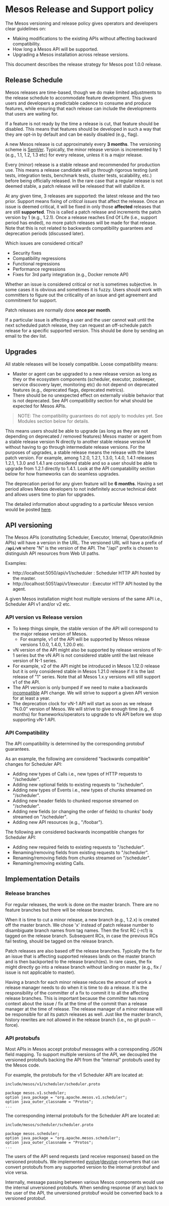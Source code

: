 # Mesos Release and Support policy

The Mesos versioning and release policy gives operators and developers clear guidelines on:

* Making modifications to the existing APIs without affecting backward compatibility.
* How long a Mesos API will be supported.
* Upgrading a Mesos installation across release versions.

This document describes the release strategy for Mesos post 1.0.0 release.


## Release Schedule

Mesos releases are time-based, though we do make limited adjustments to the release schedule to accommodate feature development. This gives users and developers a predictable cadence to consume and produce features, while ensuring that each release can include the developments that users are waiting for.

If a feature is not ready by the time a release is cut, that feature should be disabled. This means that features should be developed in such a way that they are opt-in by default and can be easily disabled (e.g., flag).

A new Mesos release is cut approximately every **3 months**. The versioning scheme is [SemVer](http://semver.org). Typically, the minor release version is incremented by 1 (e.g., 1.1, 1.2, 1.3 etc) for every release, unless it is a major release.

Every (minor) release is a stable release and recommended for production use. This means a release candidate will go through rigorous testing (unit tests, integration tests, benchmark tests, cluster tests, scalability, etc.) before being officially released. In the rare case that a regular release is not deemed stable, a patch release will be released that will stabilize it.

At any given time, 3 releases are supported: the latest release and the two prior. Support means fixing of *critical issues* that affect the release. Once an issue is deemed critical, it will be fixed in only those **affected** releases that are still **supported**. This is called a patch release and increments the patch version by 1 (e.g., 1.2.1). Once a release reaches End Of Life (i.e., support period has ended), no more patch releases will be made for that release. Note that this is not related to backwards compatibility guarantees and deprecation periods (discussed later).

Which issues are considered critical?

* Security fixes
* Compatibility regressions
* Functional regressions
* Performance regressions
* Fixes for 3rd party integration (e.g., Docker remote API)

Whether an issue is considered critical or not is sometimes subjective. In some cases it is obvious and sometimes it is fuzzy. Users should work with committers to figure out the criticality of an issue and get agreement and commitment for support.

Patch releases are normally done **once per month**.

If a particular issue is affecting a user and the user cannot wait until the next scheduled patch release, they can request an off-schedule patch release for a specific supported version. This should be done by sending an email to the dev list.

## Upgrades

All stable releases will be loosely compatible. Loose compatibility means:

* Master or agent can be upgraded to a new release version as long as they or the ecosystem components (scheduler, executor, zookeeper, service discovery layer, monitoring etc) do not depend on deprecated features (e.g., deprecated flags, deprecated metrics).
* There should be no unexpected effect on externally visible behavior that is not deprecated. See API compatibility section for what should be expected for Mesos APIs.

> NOTE: The compatibility guarantees do not apply to modules yet. See Modules section below for details.


This means users should be able to upgrade (as long as they are not depending on deprecated / removed features) Mesos master or agent from a stable release version N directly to another stable release version M without having to go through intermediate release versions. For the purposes of upgrades, a stable release means the release with the latest patch version. For example, among 1.2.0, 1.2.1, 1.3.0, 1.4.0, 1.4.1 releases 1.2.1, 1.3.0 and 1.4.1 are considered stable and so a user should be able to upgrade from 1.2.1 directly to 1.4.1. Look at the API compatability section below for how frameworks can do seamless upgrades.

The deprecation period for any given feature will be **6 months**. Having a set period allows Mesos developers to not indefinitely accrue technical debt and allows users time to plan for upgrades.

The detailed information about upgrading to a particular Mesos version would be posted [here](upgrades.md).


## API versioning

The Mesos APIs (constituting Scheduler, Executor, Internal, Operator/Admin APIs) will have a version in the URL. The versioned URL will have a prefix of **`/api/vN`** where "N" is the version of the API. The "/api" prefix is chosen to distinguish API resources from Web UI paths.

Examples:

* http://localhost:5050/api/v1/scheduler :  Scheduler HTTP API hosted by the master.
* http://localhost:5051/api/v1/executor  :  Executor HTTP API hosted by the agent.

A given Mesos installation might host multiple versions of the same API i.e., Scheduler API v1 and/or v2 etc.

### API version vs Release version

* To keep things simple, the stable version of the API will correspond to the major release version of Mesos.
  * For example, v1 of the API will be supported by Mesos release versions 1.0.0, 1.4.0, 1.20.0 etc.
* vN version of the API might also be supported by release versions of N-1 series but the vN API is not considered stable until the last release version of N-1 series.
 *  For example, v2 of the API might be introduced in Mesos 1.12.0 release but it is only considered stable in Mesos 1.21.0 release if it is the last release of "1" series. Note that all Mesos 1.x.y versions will still support v1 of the API.
*  The API version is only bumped if we need to make a backwards [incompatible](#api-compatibility) API change. We will strive to support a given API version for at least a year.
*  The deprecation clock for vN-1 API will start as soon as we release "N.0.0" version of Mesos. We will strive to give enough time (e.g., 6 months) for frameworks/operators to upgrade to vN API before we stop supporting vN-1 API.

<a name="api-compatibility"></a>
### API Compatibility

The API compatibility is determined by the corresponding protobuf guarantees.

As an example, the following are considered "backwards compatible" changes for Scheduler API:

* Adding new types of Calls i.e., new types of HTTP requests to "/scheduler".
* Adding new optional fields to existing requests to "/scheduler".
* Adding new types of Events i.e., new types of chunks streamed on "/scheduler".
* Adding new header fields to chunked response streamed on "/scheduler".
* Adding new fields (or changing the order of fields) to chunks' body streamed on "/scheduler".
* Adding new API resources (e.g., "/foobar").

The following are considered backwards incompatible changes for Scheduler API:

* Adding new required fields to existing requests to "/scheduler".
* Renaming/removing fields from existing requests to "/scheduler".
* Renaming/removing fields from chunks streamed on "/scheduler".
* Renaming/removing existing Calls.


## Implementation Details

### Release branches

For regular releases, the work is done on the master branch. There are no feature branches but there will be release branches.

When it is time to cut a minor release, a new branch (e.g., 1.2.x) is created off the master branch. We chose 'x' instead of patch release number to disambiguate branch names from tag names. Then the first RC (-rc1) is tagged on the release branch. Subsequent RCs, in case the previous RCs fail testing, should be tagged on the release branch.

Patch releases are also based off the release branches. Typically the fix for an issue that is affecting supported releases lands on the master branch and is then backported to the release branch(es). In rare cases, the fix might directly go into a release branch without landing on master (e.g.,  fix / issue is not applicable to master).

Having a branch for each minor release reduces the amount of work a release manager needs to do when it is time to do a release. It is the responsibility of the committer of a fix to commit it to all the affecting release branches. This is important because the committer has more context about the issue / fix at the time of the commit than a release manager at the time of release. The release manager of a minor release will be responsible for all its patch releases as well. Just like the master branch, history rewrites are not allowed in the release branch (i.e., no git push --force).


### API protobufs


Most APIs in Mesos accept protobuf messages with a corresponding JSON field mapping. To support multiple versions of the API, we decoupled the versioned protobufs backing the API from the "internal" protobufs used by the Mesos code.

For example, the protobufs for the v1 Scheduler API are located at:

```
include/mesos/v1/scheduler/scheduler.proto

package mesos.v1.scheduler;
option java_package = "org.apache.mesos.v1.scheduler";
option java_outer_classname = "Protos";
...
```

The corresponding internal protobufs for the Scheduler API are located at:

```
include/mesos/scheduler/scheduler.proto

package mesos.scheduler;
option java_package = "org.apache.mesos.scheduler";
option java_outer_classname = "Protos";
...
```

The users of the API send requests (and receive responses) based on the versioned protobufs. We implemented [evolve](https://github.com/apache/mesos/blob/master/src/internal/evolve.hpp)/[devolve](https://github.com/apache/mesos/blob/master/src/internal/devolve.hpp) converters that can convert protobufs from any supported version to the internal protobuf and vice versa.

Internally, message passing between various Mesos components would use the internal unversioned protobufs. When sending response (if any) back to the user of the API, the unversioned protobuf would be converted back to a versioned protobuf.
